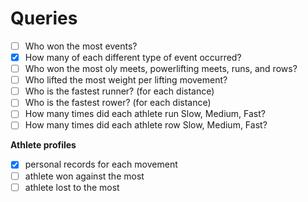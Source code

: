 # Queries

- [ ] Who won the most events?
- [x] How many of each different type of event occurred?
- [ ] Who won the most oly meets, powerlifting meets, runs, and rows?
- [ ] Who lifted the most weight per lifting movement?
- [ ] Who is the fastest runner? (for each distance)
- [ ] Who is the fastest rower? (for each distance)
- [ ] How many times did each athlete run Slow, Medium, Fast?
- [ ] How many times did each athlete row Slow, Medium, Fast?

**Athlete profiles**
- [x] personal records for each movement
- [ ] athlete won against the most
- [ ] athlete lost to the most
